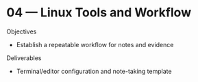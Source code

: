 # 04 — Linux Tools and Workflow

Objectives
- Establish a repeatable workflow for notes and evidence

Deliverables
- Terminal/editor configuration and note-taking template
